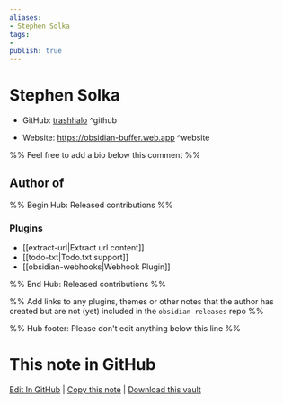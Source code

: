 ```yaml
---
aliases:
- Stephen Solka
tags:
- 
publish: true
---
```


# Stephen Solka

- GitHub: [trashhalo](https://github.com/trashhalo/) ^github
<!-- - Discord: `@` ^discord-->
- Website: <https://obsidian-buffer.web.app> ^website
<!-- - [[Publish sites|Publish site]]: <https://> ^publish-->

%% Feel free to add a bio below this comment %%


## Author of

%% Begin Hub: Released contributions %%
### Plugins
- [[extract-url|Extract url content]]
- [[todo-txt|Todo.txt support]]
- [[obsidian-webhooks|Webhook Plugin]]

%% End Hub: Released contributions %%

%% Add links to any plugins, themes or other notes that the author has created but are not (yet) included in the `obsidian-releases` repo %%

<!--
### Unlisted plugins
-->

<!--
### Others
-->

<!--
## Sponsor this author
-->

<!-- - [[GitHub sponsors]]: [Sponsor @trashhalo on GitHub Sponsors](https://github.com/sponsors/trashhalo) ^github-sponsor-->
<!-- - [[Buy me a coffee]]: <https://> ^buy-me-a-coffee-->
<!-- - [[PayPal]]: <https://> ^paypal-->
<!-- - [[Patreon]]: <https://> ^patreon-->

<!--
## Follow this author
-->

<!-- - [[YouTube Channels|On YouTube]]: <https://> ^youtube-->
<!-- - Twitter: <https://> ^twitter-->
<!-- - ... -->

%% Hub footer: Please don't edit anything below this line %%

# This note in GitHub

<span class="git-footer">[Edit In GitHub](https://github.dev/obsidian-community/obsidian-hub/blob/main/01%20-%20Community/People/trashhalo.md "git-hub-edit-note") | [Copy this note](https://raw.githubusercontent.com/obsidian-community/obsidian-hub/main/01%20-%20Community/People/trashhalo.md "git-hub-copy-note") | [Download this vault](https://github.com/obsidian-community/obsidian-hub/archive/refs/heads/main.zip "git-hub-download-vault") </span>
